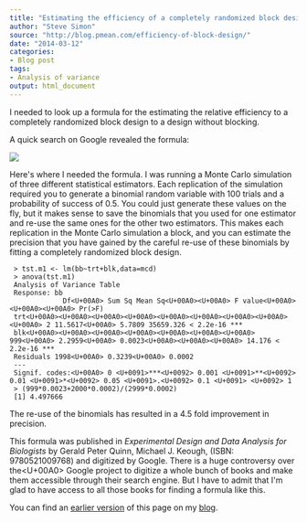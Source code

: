 ```yaml
---
title: "Estimating the efficiency of a completely randomized block design"
author: "Steve Simon"
source: "http://blog.pmean.com/efficiency-of-block-design/"
date: "2014-03-12"
categories:
- Blog post
tags:
- Analysis of variance
output: html_document
---
```


I needed to look up a formula for the estimating the relative efficiency
to a completely randomized block design to a design without blocking.


<!---More--->

A quick search on Google revealed the formula:

![](http://www.pmean.com/new-images/14/efficiency-of-block-design01.png)



Here's where I needed the formula. I was running a Monte Carlo
simulation of three different statistical estimators. Each replication
of the simulation required you to generate a binomial random variable
with 100 trials and a probability of success of 0.5. You could just
generate these values on the fly, but it makes sense to save the
binomials that you used for one estimator and re-use the same ones for
the other two estimators. This makes each replication in the Monte Carlo
simulation a block, and you can estimate the precision that you have
gained by the careful re-use of these binomials by fitting a completely
randomized block design.

     > tst.m1 <- lm(bb~trt+blk,data=mcd)
     > anova(tst.m1)
     Analysis of Variance Table
     Response: bb
                 Df<U+00A0> Sum Sq Mean Sq<U+00A0><U+00A0> F value<U+00A0><U+00A0><U+00A0> Pr(>F)
     trt<U+00A0><U+00A0><U+00A0><U+00A0><U+00A0><U+00A0><U+00A0><U+00A0><U+00A0> 2 11.5617<U+00A0> 5.7809 35659.326 < 2.2e-16 ***
     blk<U+00A0><U+00A0><U+00A0><U+00A0><U+00A0><U+00A0><U+00A0> 999<U+00A0> 2.2959<U+00A0> 0.0023<U+00A0><U+00A0><U+00A0> 14.176 < 2.2e-16 ***
     Residuals 1998<U+00A0> 0.3239<U+00A0> 0.0002
     ---
     Signif. codes:<U+00A0> 0 <U+0091>***<U+0092> 0.001 <U+0091>**<U+0092> 0.01 <U+0091>*<U+0092> 0.05 <U+0091>.<U+0092> 0.1 <U+0091> <U+0092> 1
     > (999*0.0023+2000*0.0002)/(2999*0.0002)
     [1] 4.497666

The re-use of the binomials has resulted in a 4.5 fold improvement in
precision.

This formula was published in *Experimental Design and Data Analysis for
Biologists* by Gerald Peter Quinn, Michael J. Keough, (ISBN:
9780521009768) and digitized by Google. There is a huge controversy over
the<U+00A0> Google project to digitize a whole bunch of books and make them
accessible through their search engine. But I have to admit that I'm
glad to have access to all those books for finding a formula like this.

You can find an [earlier version][sim1] of this page on my [blog][sim2].

[sim1]: http://blog.pmean.com/efficiency-of-block-design/
[sim2]: http://blog.pmean.com